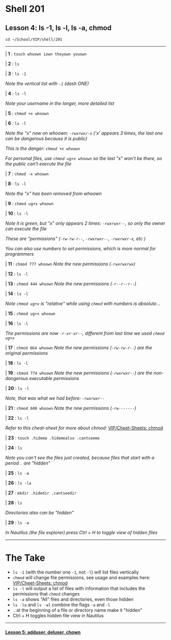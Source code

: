 # Shell 201
## Lesson 4: ls -1, ls -l, ls -a, chmod

`cd ~/School/VIP/shell/201`

___

| **1** : `touch whoown iown theyown youown`

| **2** : `ls`

| **3** : `ls -1`

*Note the vertical list with `-1` (dash ONE)*

| **4** : `ls -l`

*Note your username in the longer, more detailed list*

| **5** : `chmod +x whoown`

| **6** : `ls -l`

*Note the "x" now on whoown: `-rwxrwxr-x` ('x' appears 3 times, the last one can be dangerous because it is public)*

*This is the danger: `chmod +x whoown`*

*For personal files, use `chmod ug+x whoown` so the last "x" won't be there, so the public can't execute the file*

| **7** : `chmod -x whoown`

| **8** : `ls -l`

*Note the "x" has been removed from whoown*

| **9** : `chmod ug+x whoown`

| **10** : `ls -l`

*Note it is green, but "x" only appears 2 times: `-rwxrwxr--`, so only the owner can execute the file*

*These are "permissions" (`-rw-rw-r--`, `-rwxrwxr--`, `-rwxrwxr-x`, etc )*

*You can also use numbers to set permissions, which is more normal for programmers*

| **11** : `chmod 777 whoown` *Note the new permissions (`-rwxrwxrwx`)*

| **12** : `ls -l`

| **13** : `chmod 444 whoown` *Note the new permissions (`-r--r--r--`)*

| **14** : `ls -l`

*Note `chmod ug+x` is "relative" while using `chmod` with numbers is absolute...*

| **15** : `chmod ug+x whoown`

| **16** : `ls -l`

*The permissions are now `-r-xr-xr--`, different from last time we used `chmod ug+x`*

| **17** : `chmod 664 whoown` *Note the new permissions (`-rw-rw-r--`) are the original permissions*

| **18** : `ls -l`

| **19** : `chmod 774 whoown` *Note the new permissions (`-rwxrwxr--`) are the non-dangerous executable permissions*

| **20** : `ls -l`

*Note, that was what we had before: `-rwxrwxr--`*

| **21** : `chmod 600 whoown` *Note the new permissions (`-rw-------`)*

| **22** : `ls -l`

*Refer to this cheat-sheet for more about chmod:* [VIP/Cheet-Sheets: chmod](https://github.com/inkVerb/VIP/blob/master/Cheat-Sheets/Permissions.md)

| **23** : `touch .hideme .hidemealso .cantseeme`

| **24** : `ls`

*Note you can't see the files just created, because files that start with a period `.` are "hidden"*

| **25** : `ls -a`

| **26** : `ls -la`

| **27** : `mkdir .hidedir .cantseedir`

| **28** : `ls`

*Directories also can be "hidden"*

| **29** : `ls -a`

*In Nautilus (the file explorer) press Ctrl + H to toggle view of hidden files*

___

# The Take

- `ls -1` (with the number one `-1`, not `-l`) will list files vertically
- `chmod` will change file permissions, see usage and examples here: [VIP/Cheet-Sheets: chmod](https://github.com/inkVerb/VIP/blob/master/Cheat-Sheets/Permissions.md)
- `ls -l` will output a list of files with information that includes the permissions that `chmod` changes
- `ls -a` shows "All" files and directories, even those hidden
- `ls -la` and `ls -al` combine the flags `-a` and `-l`
- `.` at the beginning of a file or directory name make it "hidden"
- Ctrl + H toggles hidden file view in Nautilus
___

#### [Lesson 5: adduser, deluser, chown](https://github.com/inkVerb/vip/blob/master/201-shell/Lesson-05.md)
